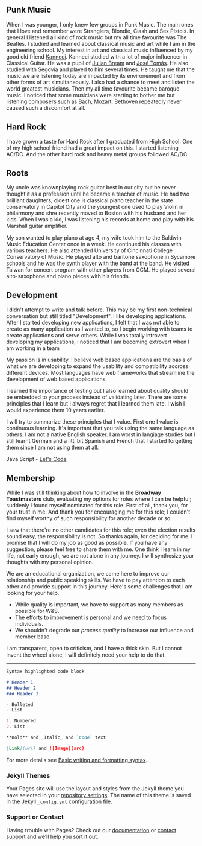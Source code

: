 ## Punk Music

When I was younger, I only knew few groups in Punk Music. The main ones that I love and remember were Stranglers, Blondie, Clash and Sex Pistols. In general I listened all kind of rock music but my all time favourite was The Beatles. 
I studied and learned about classical music and art while I am in the engineering school. My interest in art and classical music influenced by my good old friend [Kanneci](https://tr.wikipedia.org/wiki/Ahmet_Kanneci). Kanneci studied with a lot of major influencer in Classical Guitar. He was a pupil of [Julian Bream](https://en.wikipedia.org/wiki/Julian_Bream) and [José Tomás](https://en.wikipedia.org/wiki/Jos%C3%A9_Tom%C3%A1s). He also studied with Segovia and played to him several times. He taught me that the music we are listening today are impacted by its environement and from other forms of art simultaneously. I also had a chance to meet and listen the world greatest musicians. Then my all time favourite became baroque music. I noticed that some musicians were starting to bother me but listening composers such as Bach, Mozart, Bethoven repeatedly never caused such a discomfort at all.

## Hard Rock
I have grown a taste for Hard Rock after I graduated from High School. One of my high school friend had a great impact on this. I started listening AC/DC. And the other hard rock and heavy metal groups followed AC/DC.

## Roots
My uncle was knownplaying rock guitar best in our city but he never thought it as a profession until he became a teacher of music. He had two brilliant daughters, oldest one is classical piano teacher in the state conservatory in Capitol City and the youngest one used to play Violin in philarmony and shre recently moved to Boston with his husband and her kids. When I was a kid, I was listening his records at home and play with his Marshall guitar amplifier.

My son wanted to play piano at age 4, my wife took him to the Baldwin Music Education Center once in a week. He continued his classes with various teachers. He also attended University of Cincinnati College Conservatory of Music. He played alto and baritone saxophone in Sycamore schools and he was the synth player with the band at the band. He visited Taiwan for concert program with other players from CCM. He played several alto-saxophone and piano pieces with his friends.  

## Development
I didn't attempt to write and talk before. This may be my first non-technical conversation but still titled "Development". I like developing applications. After I started developing new applications, I felt that I was not able to create as many application as I wanted to, so I begin working with teams to create applications and serve others. While I was totally introvert developing my applications, I noticed that I am becoming extrovert when I am working in a team

My passion is in usability. I believe web based applications are the basis of what we are developing to expand the usability and compatibility accross different devices. Most languages have web frameworks that streamline the development of web based applications.

I learned the importance of testing but I also learned about quality should be embedded to your process instead of validating later. There are some principles that I learn but I always regret that I learned them late. I wish I would experience them 10 years earlier.

I will try to summarize these principles that I value. First one I value is continuous learning. It's important that you talk using the same language as others. I am not a native English speaker. I am worst in langiage studies but I still learnt German and a littl bit Spanish and French that I started forgetting them since I am not using them at all.

Java Script - [Let's Code](https://www.letscodejavascript.com/)

## Membership

While I was still thinking about how to involve in the **Broadway Toastmasters** club, evaluating my options for roles where I can be helpful; suddenly I found myself nominated for this role. First of all, thank you, for your trust in me. And thank you for encouraging me for this role; I couldn't find myself worthy of such responsibility for another decade or so.

I saw that there're no other candidates for this role; even the election results sound easy, the responsibility is not. So thanks again, for deciding for me. I promise that I will do my job as good as possible. If you have any suggestion, please feel free to share them with me. One think I learn in my life, not early enough, we are not alone in any journey. I will synthesize your thoughts with my personal opinion.

We are an educational organization, we came here to improve our relationship and public speaking skills. We have to pay attention to each other and provide support in this journey. Here's some challenges that I am looking for your help.
- While quality is important, we have to support as many members as possible for W&S. 
- The efforts to improvement is personal and we need to focus individuals.
- We shouldn't degrade our _process quality_ to increase our influence and member base.

I am transparent, open to criticism, and I have a thick skin. But I cannot invent the wheel alone, I will definitely need your help to do that.


---
```markdown
Syntax highlighted code block

# Header 1
## Header 2
### Header 3

- Bulleted
- List

1. Numbered
2. List

**Bold** and _Italic_ and `Code` text

[Link](url) and ![Image](src)
```

For more details see [Basic writing and formatting syntax](https://docs.github.com/en/github/writing-on-github/getting-started-with-writing-and-formatting-on-github/basic-writing-and-formatting-syntax).

### Jekyll Themes

Your Pages site will use the layout and styles from the Jekyll theme you have selected in your [repository settings](https://github.com/leventgorur/witty/settings/pages). The name of this theme is saved in the Jekyll `_config.yml` configuration file.

### Support or Contact

Having trouble with Pages? Check out our [documentation](https://docs.github.com/categories/github-pages-basics/) or [contact support](https://support.github.com/contact) and we’ll help you sort it out.
